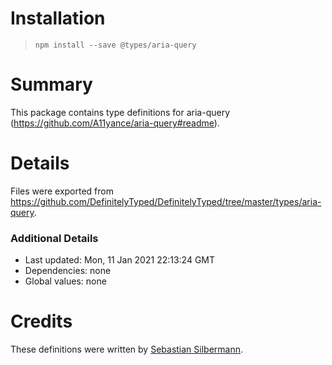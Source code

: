 # Installation
> `npm install --save @types/aria-query`

# Summary
This package contains type definitions for aria-query (https://github.com/A11yance/aria-query#readme).

# Details
Files were exported from https://github.com/DefinitelyTyped/DefinitelyTyped/tree/master/types/aria-query.

### Additional Details
 * Last updated: Mon, 11 Jan 2021 22:13:24 GMT
 * Dependencies: none
 * Global values: none

# Credits
These definitions were written by [Sebastian Silbermann](https://github.com/eps1lon).
